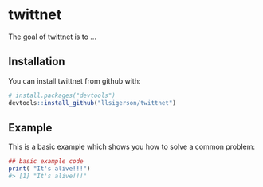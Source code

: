 
<!-- README.md is generated from README.Rmd. Please edit that file -->
twittnet
========

The goal of twittnet is to ...

Installation
------------

You can install twittnet from github with:

``` r
# install.packages("devtools")
devtools::install_github("llsigerson/twittnet")
```

Example
-------

This is a basic example which shows you how to solve a common problem:

``` r
## basic example code
print( "It's alive!!!")
#> [1] "It's alive!!!"
```
